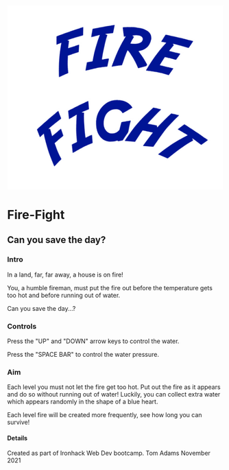 ![Fire Fight Logo](https://github.com/tomadams100/Fire-Fight/blob/main/img/welcome_text.png?raw=true)
# Fire-Fight
## Can you save the day?

### Intro
In a land, far, far away, a house is on fire!

You, a humble fireman, must put the fire out before the temperature gets too hot and before running out of water.

Can you save the day...?

### Controls
Press the "UP" and "DOWN" arrow keys to control the water.

Press the "SPACE BAR" to control the water pressure.

### Aim
Each level you must not let the fire get too hot. Put out the fire as it appears and do so without running out of water! Luckily, you can collect extra water which appears randomly in the shape of a blue heart.

Each level fire will be created more frequently, see how long you can survive!

#### Details
Created as part of Ironhack Web Dev bootcamp.
Tom Adams
November 2021